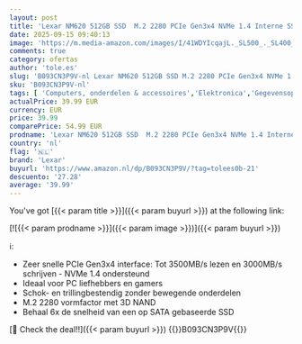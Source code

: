 ```yaml
---
layout: post
title: 'Lexar NM620 512GB SSD  M.2 2280 PCIe Gen3x4 NVMe 1.4 Interne SSD  Tot 3500MB/s Lezen  2400MB/s Schrijven  3D NAND Flash Interne Solid State-Schijf voor PC Liefhebbers en Gamers  LNM620X512G-RNNNG '
date: 2025-09-15 09:40:13
image: 'https://m.media-amazon.com/images/I/41WDYIcqajL._SL500_._SL400_.jpg'
comments: true
category: ofertas
author: 'tole.es'
slug: 'B093CN3P9V-nl Lexar NM620 512GB SSD M.2 2280 PCIe Gen3x4 NVMe 1.4...'
sku: 'B093CN3P9V-nl'
tags: [ 'Computers, onderdelen & accessoires','Elektronica','Gegevensopslag','Interne SSDs','Interne dataopslag','lexar','🇳🇱', ]
actualPrice: 39.99 EUR
currency: EUR
price: 39.99
comparePrice: 54.99 EUR
prodname: 'Lexar NM620 512GB SSD  M.2 2280 PCIe Gen3x4 NVMe 1.4 Interne SSD  Tot 3500MB/s Lezen  2400MB/s Schrijven  3D NAND Flash Interne Solid State-Schijf voor PC Liefhebbers en Gamers  LNM620X512G-RNNNG '
country: 'nl'
flag: '🇳🇱'
brand: 'Lexar'
buyurl: 'https://www.amazon.nl/dp/B093CN3P9V/?tag=tolees0b-21'
descuento: '27.28'
average: '39.99'
---
```


You've got [{{< param title >}}]({{< param buyurl >}}) at the following link:

[![{{< param prodname >}}]({{< param image >}})]({{< param buyurl >}})

ℹ️:

- Zeer snelle PCIe Gen3x4 interface: Tot 3500MB/s lezen en 3000MB/s schrijven - NVMe 1.4 ondersteund
- Ideaal voor PC liefhebbers en gamers
- Schok- en trillingbestendig zonder bewegende onderdelen
- M.2 2280 vormfactor met 3D NAND
- Behaal 6x de snelheid van een op SATA gebaseerde SSD

[🛒 Check the deal!!]({{< param buyurl >}})
{{<world>}}B093CN3P9V{{</world>}}
